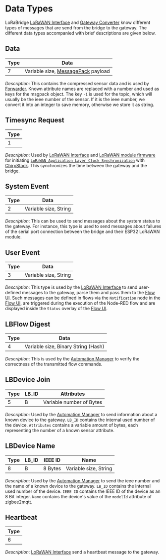 # Data Types

LoRaBridge [LoRaWAN Interface](../system_overview/sw_components.md#bridge-lorawan-interface) and [Gateway Converter](../system_overview/sw_components.md#converter) know different types of messages that are send from the bridge to the gateway. The different data types accompanied with brief descriptions are given below.

## Data
| Type  | Data  |
|---|---|
|  7  | Variable size, [MessagePack](https://msgpack.org/) payload   |

*Description*:
This contains the compressed sensor data and is used by [Forwarder](../system_overview/sw_components.md#forwarder). Known attribute names are replaced with a number and used as keys for the msgpack object. The key `-1` is used for the topic, which will usually be the ieee number of the sensor.
If it is the ieee number, we convert it into an integer to save memory, otherwise we store it as string.

## Timesync Request
| Type  | 
|---|
|  1  |

*Description*:
Used by [LoRaWAN Interface](../system_overview/sw_components.md#bridge-lorawan-interface) and [LoRaWAN module firmware](../system_overview/sw_components.md#firmware) for initiating [`LoRaWAN Application Layer Clock Synchronization`](https://lora-alliance.org/wp-content/uploads/2020/11/application_layer_clock_synchronization_v1.0.0.pdf) with [ChirpStack](../system_overview/sw_components.md#chirpstack). This synchronizes the time between the gateway and the bridge.

## System Event
| Type  | Data  |
|---|---|
|  2  | Variable size, String   |

*Description*:
This can be used to send messages about the system status to the gateway.
For instance, this type is used to send messages about failures of the serial port connection between the bridge and their ESP32 LoRaWAN module.

## User Event
| Type  | Data  |
|---|---|
|  3  | Variable size, String   |

*Description*:
This type is used by the [LoRaWAN Interface](../system_overview/sw_components.md#bridge-lorawan-interface) to send user-defined messages to the gateway, parse them and pass them to the [Flow UI](../system_overview/sw_components.md#gateway-flow-ui). Such messages can be defined in flows via the `Notification` node in the [Flow UI](../system_overview/sw_components.md#gateway-flow-ui), are triggered during the execution of the Node-RED flow and are displayed inside the `Status` overlay of the [Flow UI](../system_overview/sw_components.md#gateway-flow-ui).

## LBFlow Digest
| Type  | Data  |
|---|---|
|  4  | Variable size, Binary String (Hash) |

*Description*:
This is used by the [Automation Manager](../system_overview/sw_components.md#automation-manager) to verify the correctness of the transmitted flow commands.

## LBDevice Join
| Type  | LB_ID | Attributes  |
|---|---|---|
|  5  |  B  | Variable number of Bytes |

*Description*:
Used by the [Automation Manager](../system_overview/sw_components.md#automation-manager) to send information about a known device to the gateway. `LB_ID` contains the internal used number of the device. `Attributes` contains a variable amount of bytes, each representing the number of a known sensor attribute.

## LBDevice Name
| Type  | LB_ID | IEEE ID | Name |
|---|---|---|---|
|  8  | B | 8 Bytes | Variable size, String | 

*Description*:
Used by the [Automation Manager](../system_overview/sw_components.md#automation-manager) to send the ieee number and the name of a known device to the gateway. `LB_ID` contains the internal used number of the device. `IEEE ID` contains the IEEE ID of the device as an 8 Bit integer. `Name` contains the device's value of the `modelId` attribute of zigbee2mqtt. 

## Heartbeat
| Type  |
|---|
|  6  |

*Description*:
[LoRaWAN Interface](../system_overview/sw_components.md#bridge-lorawan-interface) send a heartbeat message to the gateway.